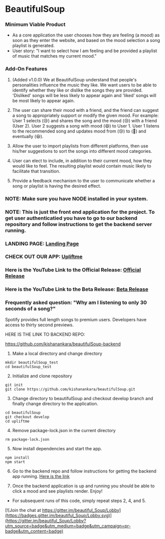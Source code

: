 # BeautifulSoup

### Minimum Viable Product
- As a core application the user chooses how they are feeling (a mood) as soon as they enter the website, and based on the mood selection a song playlist is generated.
- User story: "I want to select how I am feeling and be provided a playlist of music that matches my current mood."

### Add-On Features
1. (Added v1.0.0) We at BeautifulSoup understand that people's personalities influence the music they like. We want users to be able to identify whether they like or dislike the songs they are provided. 'Disliked' songs will be less likely to appear again and 'liked' songs will be most likely to appear again. 

2. The user can share their mood with a friend, and the friend can suggest a song to appropriately support or modify the given mood.
For example: User 1 selects (😢) and shares the song and the mood (😢) with a friend (User 2). User 2 suggests a song with mood (😄) to User 1. User 1 listens to the recommended song and updates mood from (😢) to (🤔) and eventually (😆).

3. Allow the user to import playlists from different platforms, then use his/her suggestions to sort the songs into different mood categories.

4. User can elect to include, in addition to their current mood, how they would like to feel. The resulting playlist would contain music likely to facilitate that transition.

5. Provide a feedback mechanism to the user to communicate whether a song or playlist is having the desired effect.


### NOTE: Make sure you have NODE installed in your system.

### NOTE: This is just the front end application for the project. To get user authenticatied you have to go to our backend repository and follow instructions to get the backend server running.

### LANDING PAGE: [Landing Page](https://www.acsu.buffalo.edu/~ayoolaob/landingpage.html)

### CHECK OUT OUR APP: [Upliftme](https://upliftme.herokuapp.com)

### Here is the YouTube Link to the Official Release: [Official Release](https://youtu.be/cnSQCSroaog)

### Here is the YouTube Link to the Beta Release: [Beta Release](https://youtu.be/-8ixqKCNDDU)

### Frequently asked question: "Why am I listening to only 30 seconds of a song?"
 
Spotify provides full length songs to premium users. Developers have access to thirty second previews.

HERE IS THE LINK TO BACKEND REPO:

https://github.com/kishanankara/beautifulSoup-backend

1. Make a local directory and change directory

```
mkdir beautifulSoup_test
cd beautifulSoup_test
```

2. Initialize and clone repository


```
git init
git clone https://github.com/kishanankara/beautifulSoup.git
```

3. Change directory to beautifulSoup and checkout develop branch and finally change directory to the application.

```
cd beautifulSoup
git checkout develop
cd upliftme
```

4. Remove package-lock.json in the current directory
```
rm package-lock.json
```

5. Now install dependencies and start the app.
```
npm install
npm start
```

6. Go to the backend repo and follow instructions for getting the backend app running. [Here is the link](https://github.com/kishanankara/beautifulSoup-backend)

7. Once the backend application is up and running you should be able to click a mood and see playlists render. Enjoy!

- For subsequent runs of this code, simply repeat steps 2, 4, and 5.



[![Join the chat at https://gitter.im/beautiful_Soup/Lobby](https://badges.gitter.im/beautiful_Soup/Lobby.svg)](https://gitter.im/beautiful_Soup/Lobby?utm_source=badge&utm_medium=badge&utm_campaign=pr-badge&utm_content=badge)
